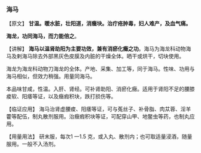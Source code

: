 ### 海马

【原文】   **甘温。暖水脏，壮阳道，消癥块。治疔疮肿毒，妇人难产，及血气痛。**

 **海龙，功同海马，而力能倍之**。

【讲解】  **海马以温肾助阳为主要功效，兼有消瘀化癥之功**。海马为海龙科动物海马及剌海马除去外部黑灰色皮膜及内脏的干燥全体。晒干或烘干，切块使用。

海龙为海龙科动物刀海龙的全体。产地、采集、加工等，同于海马。性味、功用与海马相似，但效力稍强。用量同海马。

本品味甘咸，性温。入肝、肾经。可补肾助阳、消瘀化癥。适用于肾阳不足的腰膝痠软、阳痿等证，以及癥瘕积块，跌打损伤等。

【临证应用】  海马治肾虚腰痠、阳痿等证，可与菟丝子、补骨脂、肉苁蓉、淫羊藿等配伍，制丸散剂服用。治癥瘕积块等证，可配穿山甲、地鳖虫等药，也制丸应用。

【用量用法】   研末服，每次1 一1.5 克，或入丸、散剂内；也可取适量浸酒，随量服用。一般不入汤剂。
